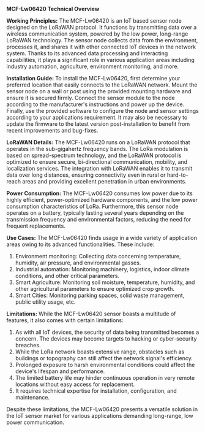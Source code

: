 **MCF-Lw06420 Technical Overview**

**Working Principles:**
The MCF-Lw06420 is an IoT based sensor node designed on the LoRaWAN protocol. It functions by transmitting data over a wireless communication system, powered by the low power, long-range LoRaWAN technology. The sensor node collects data from the environment, processes it, and shares it with other connected IoT devices in the network system. Thanks to its advanced data processing and interacting capabilities, it plays a significant role in various application areas including industry automation, agriculture, environment monitoring, and more.

**Installation Guide:**
To install the MCF-Lw06420, first determine your preferred location that easily connects to the LoRaWAN network. Mount the sensor node on a wall or post using the provided mounting hardware and ensure it is secured firmly. Connect the sensor module to the node according to the manufacturer's instructions and power up the device. Finally, use the provided software to configure the node and sensor settings according to your applications requirement. It may also be necessary to update the firmware to the latest version post-installation to benefit from recent improvements and bug-fixes.

**LoRaWAN Details:**
The MCF-Lw06420 runs on a LoRaWAN protocol that operates in the sub-gigahertz frequency bands. The LoRa modulation is based on spread-spectrum technology, and the LoRaWAN protocol is optimized to ensure secure, bi-directional communication, mobility, and localization services. The integration with LoRaWAN enables it to transmit data over long distances, ensuring connectivity even in rural or hard-to-reach areas and providing excellent penetration in urban environments.

**Power Consumption:**
The MCF-Lw06420 consumes low power due to its highly efficient, power-optimized hardware components, and the low power consumption characteristics of LoRa. Furthermore, this sensor node operates on a battery, typically lasting several years depending on the transmission frequency and environmental factors, reducing the need for frequent replacements.

**Use Cases:** 
The MCF-Lw06420 finds usage in a wide variety of application areas owing to its advanced functionalities. These include:

1. Environment monitoring: Collecting data concerning temperature, humidity, air pressure, and environmental gasses.
2. Industrial automation: Monitoring machinery, logistics, indoor climate conditions, and other critical parameters.
3. Smart Agriculture: Monitoring soil moisture, temperature, humidity, and other agricultural parameters to ensure optimized crop growth.
4. Smart Cities: Monitoring parking spaces, solid waste management, public utility usage, etc.

**Limitations:** 
While the MCF-Lw06420 sensor boasts a multitude of features, it also comes with certain limitations:

1. As with all IoT devices, the security of data being transmitted becomes a concern. The devices may become targets to hacking or cyber-security breaches.
2. While the LoRa network boasts extensive range, obstacles such as buildings or topography can still affect the network signal's efficiency.
3. Prolonged exposure to harsh environmental conditions could affect the device's lifespan and performance.
4. The limited battery life may hinder continuous operation in very remote locations without easy access for replacement.
5. It requires technical expertise for installation, configuration, and maintenance.
  
Despite these limitations, the MCF-Lw06420 presents a versatile solution in the IoT sensor market for various applications demanding long-range, low power communication.
